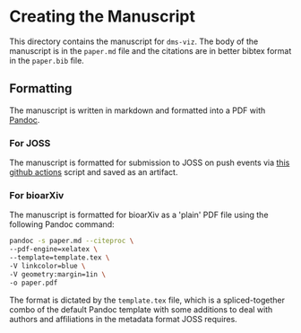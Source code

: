 # Creating the Manuscript

This directory contains the manuscript for `dms-viz`. The body of the manuscript is in the `paper.md` file and the citations are in better bibtex format in the `paper.bib` file.

## Formatting

The manuscript is written in markdown and formatted into a PDF with [Pandoc](https://pandoc.org/).

### For JOSS

The manuscript is formatted for submission to JOSS on push events via [this github actions](https://github.com/marketplace/actions/open-journals-pdf-generator) script and saved as an artifact.

### For bioarXiv

The manuscript is formatted for bioarXiv as a 'plain' PDF file using the following Pandoc command:

```bash
pandoc -s paper.md --citeproc \
--pdf-engine=xelatex \
--template=template.tex \
-V linkcolor=blue \
-V geometry:margin=1in \
-o paper.pdf
```

The format is dictated by the `template.tex` file, which is a spliced-together combo of the default Pandoc template with some additions to deal with authors and affiliations in the metadata format JOSS requires.
